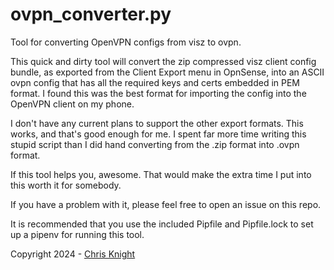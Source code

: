 # ovpn_converter.py
Tool for converting OpenVPN configs from visz to ovpn.

This quick and dirty tool will convert the zip compressed visz client config
bundle, as exported from the Client Export menu in OpnSense, into an ASCII
ovpn config that has all the required keys and certs embedded in PEM format.
I found this was the best format for importing the config into the OpenVPN
client on my phone.

I don't have any current plans to support the other export formats.  This
works, and that's good enough for me.  I spent far more time writing this
stupid script than I did hand converting from the .zip format into .ovpn
format.  

If this tool helps you, awesome.  That would make the extra time I put into
this worth it for somebody.

If you have a problem with it, please feel free to open an issue on this repo.

It is recommended that you use the included Pipfile and Pipfile.lock to set
up a pipenv for running this tool.

Copyright 2024 - [Chris Knight](https://www.ghostwheel.com/)
